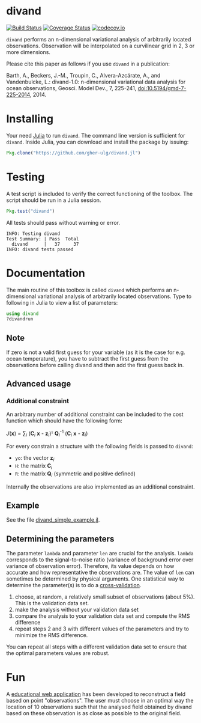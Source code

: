 # divand

[![Build Status](https://travis-ci.org/gher-ulg/divand.jl.svg?branch=master)](https://travis-ci.org/gher-ulg/divand.jl)
[![Coverage Status](https://coveralls.io/repos/gher-ulg/divand.jl/badge.svg?branch=master&service=github)](https://coveralls.io/github/gher-ulg/divand.jl?branch=master) [![codecov.io](http://codecov.io/github/gher-ulg/divand.jl/coverage.svg?branch=master)](http://codecov.io/github/gher-ulg/divand.jl?branch=master)


`divand` performs an n-dimensional variational analysis of arbitrarily located observations. Observation will be interpolated on a curvilinear grid in 2, 3 or more dimensions.

Please cite this paper as follows if you use `divand` in a publication:

Barth, A., Beckers, J.-M., Troupin, C., Alvera-Azcárate, A., and Vandenbulcke, L.: divand-1.0: n-dimensional variational data analysis for ocean observations, Geosci. Model Dev., 7, 225-241, [doi:10.5194/gmd-7-225-2014](http://dx.doi.org/10.5194/gmd-7-225-2014), 2014.

# Installing

Your need [Julia](http://julialang.org) to run `divand`. The command line version is sufficient for `divand`.
Inside Julia, you can download and install the package by issuing:

```julia
Pkg.clone("https://github.com/gher-ulg/divand.jl")
```

# Testing

A test script is included to verify the correct functioning of the toolbox.
The script should be run in a Julia session.

```julia
Pkg.test("divand")
```

All tests should pass without warning or error.

```
INFO: Testing divand
Test Summary: | Pass  Total
  divand      |   37     37
INFO: divand tests passed
```


# Documentation

The main routine of this toolbox is called `divand` which performs an n-dimensional variational analysis of arbitrarily located observations. Type to following in Julia to view a list of parameters:

```julia
using divand
?divandrun
```

## Note

If zero is not a valid first guess for your variable (as it is the case for e.g. ocean temperature), you have to subtract the first guess from the observations before calling divand and then add the first guess back in.


## Advanced usage

### Additional constraint

An arbitrary number of additional constraint can be included to the cost function which should have the following form:


*J*(**x**) = ∑<sub>*i*</sub> (**C**<sub>*i*</sub> **x**  - **z**<sub>*i*</sub>)ᵀ **Q**<sub>*i*</sub><sup>-1</sup> (**C**<sub>*i*</sub> **x** - **z**<sub>*i*</sub>)

For every constrain a structure with the following fields is passed to `divand`:

* `yo`: the vector **z**<sub>*i*</sub>
* `H`: the matrix **C**<sub>*i*</sub>
* `R`: the matrix **Q**<sub>*i*</sub> (symmetric and positive defined)

Internally the observations are also implemented as an additional constraint.

## Example

See the file [divand_simple_example.jl](https://github.com/gher-ulg/divand.jl/blob/master/examples/divand_simple_example.jl).


## Determining the parameters

The parameter `lambda` and parameter `len` are crucial for the analysis. `lambda` corresponds to the signal-to-noise ratio (variance of background error over variance of observation error). Therefore, its value depends on how accurate and how representative the observations are. The value of `len` can sometimes be determined by physical arguments.
One statistical way to determine the parameter(s) is to do a [cross-validation](https://en.wikipedia.org/wiki/Cross-validation_%28statistics%29).

1. choose, at random, a relatively small subset of observations (about 5%). This is the validation data set.
2. make the analysis without your validation data set
3. compare the analysis to your validation data set and compute the RMS difference
4. repeat steps 2 and 3 with different values of the parameters and try to minimize the RMS difference.

You can repeat all steps with a different validation data set to ensure that the optimal parameters values are robust.

# Fun

A [educational web application](http://data-assimilation.net/Tools/divand_demo/html/) has been developed to reconstruct a field based on point "observations". The user must choose in an optimal way the location of 10 observations such that the analysed field obtained by divand based on these observation is as close as possible to the original field.
